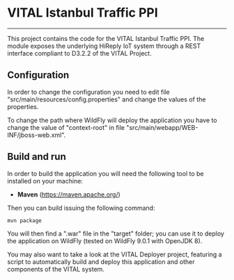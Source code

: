# VITAL Istanbul Traffic PPI

---

This project contains the code for the VITAL Istanbul Traffic PPI. The module
exposes the underlying HiReply IoT system through a REST interface compliant to
D3.2.2 of the VITAL Project.

## Configuration

In order to change the configuration you need to edit file
"src/main/resources/config.properties" and change the values of the properties.

To change the path where WildFly will deploy the application you have to change
the value of "context-root" in file "src/main/webapp/WEB-INF/jboss-web.xml".

## Build and run

In order to build the application you will need the following tool to be
installed on your machine:

* **Maven** (https://maven.apache.org/)

Then you can build issuing the following command:

```
mvn package
```

You will then find a ".war" file in the "target" folder; you can use it to
deploy the application on WildFly (tested on WildFly 9.0.1 with OpenJDK 8).

You may also want to take a look at the VITAL Deployer project, featuring a
script to automatically build and deploy this application and other components
of the VITAL system.

